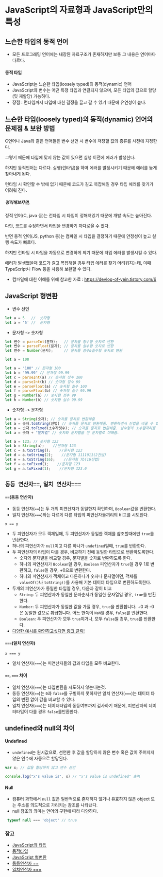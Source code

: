 # JavaScript의 자료형과 JavaScript만의 특성

## 느슨한 타입의 동적 언어
- 모든 프로그래밍 언어에는 내장된 자료구조가 존재하지만 보통 그 내용은 언어마다 다르다. 
   
 #### 동적 타입
+ JavaScript는 느슨한 타입(loosely typed)의 동적(dynamic) 언어
+ JavaScript의 변수는 어떤 특정 타입과 연결되지 않으며, 모든 타입의 값으로 할당 (및 재할당) 가능하다.
+ 장점 : 런타임까지 타입에 대한 결정을 끌고 갈 수 있기 때문에 유연성이 높다. 

## 느슨한 타입(loosely typed)의 동적(dynamic) 언어의 문제점 & 보완 방법
C언어나 Java와 같은 언어들은 변수 선언 시 변수에 저장할 값의 종류를 사전에 지정한다. 
  
그렇기 때문에 타입에 맞지 않는 값이 있으면 실행 이전에 에러가 발생한다. 
  
하지만 동적언어는 다르다. 실행(런타임)을 하며 에러를 발생시키기 때문에 에러를 늦게 찾아내게 된다.
  
런타임 시 확인할 수 밖에 없기 때문에 코드가 길고 복잡해질 경우 타입 에러를 찾기가 어려워 진다. 

##### 정리해보자면, 
정적 언어(C, java 등)는 런타임 시 타입이 정해져있기 때문에 개발 속도는 높아진다. 
  
다만, 코드를 수정하면서 타입을 변경하기 까다로울 수 있다. 
  
반면 동적 언어(JS, python 등)는 컴파일 시 타입을 결정하기 때문에 안정성이 높고 실행 속도가 빠르다. 
  
하지만 런타임 시 타입을 자동으로 변경하게 되기 때문에 타입 에러를 발생시킬 수 있다.

에러가 발생했을때 코드가 길고 복잡해질 경우 타입 에러를 찾기 어려워지는데, 이때 TypeScript나 Flow 등을 사용해 보완할 수 있다.

- 컴파일에 대한 이해를 위해 참고한 자료 : https://devlog-of-yein.tistory.com/6


## JavaScript 형변환
- 변수 선언

```JavaScript
let a = 5   //  숫자형
let a = '5' //  문자형
```

- 문자형 -> 숫자형

```JavaScript
let 변수 = parseInt(문자);   // 문자를 정수형 숫자로 변환
let 변수 = parseFloat(문자); // 문자를 실수형 숫자로 변환
let 변수 = Number(문자);     // 문자를 정수&실수형 숫자로 변환

let a = 100

let a = "100" // 문자형 100
let b = "99.99" // 문자형 99.99
let c = parseInt(a) // 숫자형 정수 100
let d = parseInt(b) // 숫자형 정수 99
let e = parseFloat(a) // 숫자형 실수 100
let f = parseFloat(b) // 숫자형 실수 99.99
let g = Number(a) // 숫자형 정수 99
let h = Number(b) // 숫자형 실수 99.99
```

- 숫자형 -> 문자형


```JavaScript
let a = String(숫자); // 숫자를 문자로 변환해줌
let a = 숫자.toString(진법) // 숫자를 문자로 변환해줌. 변환하면서 진법을 바꿀 수 있음.
let a = 숫자.toFixed(소수자릿수); // 숫자를 문자로 변환해줌. 실수형의 소수점자리를 지정할 수 있음.
let a = 숫자 + "문자열" // 숫자와 문자열을 한 문자열로 더해줌.

let a = 123; // 숫자형 123
let b = String(a);    //문자형 123
let c = a.toString();    //문자형 123
let d = a.toString(2);    //문자형 1111011(2진법)
let e = a.toString(16);    //문자형 7b(16진법)
let f = a.toFixed();    //문자형 123
let g = a.toFixed(1);    //문자형 123.0
```

## ```동등 연산자==```, ```일치 연산자===```
#### ```==```(동등 연산자)
- 동등 연산자(```==```)는 두 개의 피연산자가 동일한지 확인하며, ```Boolean```값을 반환한다.
- 일치 연산자(```===```)와는 다르게 다른 타입의 피연산자들끼리의 비교를 시도한다.
```
x == y
```
- 두 피연산자가 모두 객체일때, 두 피연산자가 동일한 객체를 참조할때에만 ```true```를 반환한다.
- 하나의 피연산자가 ```null```이고 다른 하나가 ```undefined```일때, ```true```를 반환한다.
- 두 피연산자의 타입이 다를 경우, 비교하기 전에 동일한 타입으로 변환하도록한다. 
  - 숫자와 문자열을 비교할 경우, 문자열을 숫자로 변환하도록 한다.
  - 하나의 피연산자가 ```Boolean```일 경우, ```Boolean``` 피연산자가 ```true```일 경우 1로 변환하고, ```false```일 경우, +0으로 변환한다.
  - 하나의 피연산자가 객체이고 다른하나가 숫자나 문자열이면, 객체를  ```valueOf()```나 ```toString()```를 사용해 기본 데이터 타입으로 변환하도록한다.
 - 두개의 피연산자가 동일한 타입일 경우, 다음과 같이 비교
   - ```String```: 두 피연산자가 동일한 문자순서가 동일한 문자열일 경우, ```true```를 반환한다.
   - ```Number```: 두 피연산자가 동일한 값을 가질 경우, ```true```을 반환합니다. +0 과 -0 은 동일한 값으로 취급합니다. 어느 한쪽이 ```NaN일``` 경우, ```false```를 반환한다.
   - ```Boolean```: 두 피연산자가 모두 ```true```이거나, 모두 ```false```일 경우, ```true```를 반환한다.
  - [다양한 예시를 확인하고싶다면 링크 클릭!](https://developer.mozilla.org/ko/docs/Web/JavaScript/Reference/Operators/Equality)
   

#### ```===```(일치 연산자)
```
x === y
```
- 일치 연산자(```===```)는 피연산자들의 갑과 타입을 모두 비교한다. 

#### ```==```, ```===``` 차이
- 일치 연산자(```===```)는 타입변환을 시도하지 않는다는것. 
- 동등 연산자(```==```)는 ```0```과 ```false```를 구별하지 못하지만 일치 연산자(```===```)는 데이터 타입의 변환 없이 값을 비교할 수 있다. 
- 일치 연산자(```===```)는 데이터타입의 동등여부까지 검사하기 때문에, 피연산자의 데이터타입이 다를 경우 ```false```를반환한다. 




## undefined와 null의  차이
 #### Undefined
 - ```undefined```는 원시값으로, 선언한 후 값을 할당하지 않은 변수 혹은 값이 주어지지 않은 인수에 자동으로 할당된다.
 ```JavaScript
 var x; // 값을 할당하지 않고 변수 선언

console.log("x's value is", x) // "x's value is undefined" 출력
```

 #### Null
- 컴퓨터 과학에서 ```null``` 값은 일반적으로 존재하지 않거나 유효하지 않은 object 또는 주소를 의도적으로 가리키는 참조를 나타낸다.
- null 참조의 의미는 언어의 구현에 따라 다양하다.
```JavaScript
 typeof null === 'object' // true
```


### 참고
- [JavaScript의 타입](https://developer.mozilla.org/ko/docs/Web/JavaScript/Data_structures)
- [동적타입](https://devuna.tistory.com/82)
- [JavaScript 형변환](https://silvesteryan.tistory.com/9)
- [동등연산자 ==](https://developer.mozilla.org/ko/docs/Web/JavaScript/Reference/Operators/Equality)
- [일치연산자 ===](https://developer.mozilla.org/en-US/docs/Web/JavaScript/Reference/Operators/Strict_equality)
